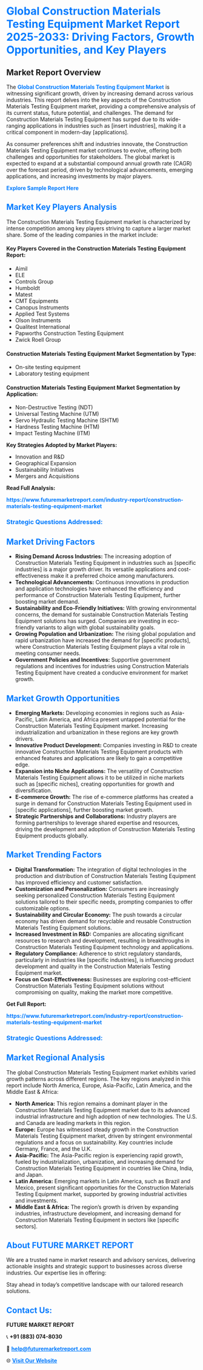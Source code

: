 <h1 style="color: #007BFF;">Global Construction Materials Testing Equipment Market Report 2025-2033: Driving Factors, Growth Opportunities, and Key Players</h1>

<section id="overview">
<h2>Market Report Overview</h2>
<p>The <a href="https://www.futuremarketreport.com/industry-report/construction-materials-testing-equipment-market" style="color: #007BFF; text-decoration: none;"><strong>Global Construction Materials Testing Equipment Market</strong></a> is witnessing significant growth, driven by increasing demand across various industries. This report delves into the key aspects of the Construction Materials Testing Equipment market, providing a comprehensive analysis of its current status, future potential, and challenges. The demand for Construction Materials Testing Equipment has surged due to its wide-ranging applications in industries such as [insert industries], making it a critical component in modern-day [applications].</p>
<p>As consumer preferences shift and industries innovate, the Construction Materials Testing Equipment market continues to evolve, offering both challenges and opportunities for stakeholders. The global market is expected to expand at a substantial compound annual growth rate (CAGR) over the forecast period, driven by technological advancements, emerging applications, and increasing investments by major players.</p>
</section>

<section id="overview">
<p><a href="https://www.futuremarketreport.com/request-sample/reportId=107780" style="color: #007BFF; text-decoration: none;"><strong>Explore Sample Report Here</strong></a></p>
</section>

<section id="key-players">
<h2 style="color: #007BFF;">Market Key Players Analysis</h2>
<p>The Construction Materials Testing Equipment market is characterized by intense competition among key players striving to capture a larger market share. Some of the leading companies in the market include:</p>
<h4>Key Players Covered in the Construction Materials Testing Equipment Report:</h4>
<ul><li>Aimil</li><li>ELE</li><li>Controls Group</li><li>Humboldt</li><li>Matest</li><li>CMT Equipments</li><li>Canopus Instruments</li><li>Applied Test Systems</li><li>Olson Instruments</li><li>Qualitest International</li><li>Papworths Construction Testing Equipment</li><li>Zwick Roell Group</li></ul>
<h4>Construction Materials Testing Equipment Market Segmentation by Type:</h4>
<ul><li>On-site testing equipment</li><li>Laboratory testing equipment</li></ul>

<h4>Construction Materials Testing Equipment Market Segmentation by Application:</h4>
<ul><li>Non-Destructive Testing (NDT)</li><li>Universal Testing Machine (UTM)</li><li>Servo Hydraulic Testing Machine (SHTM)</li><li>Hardness Testing Machine (HTM)</li><li>Impact Testing Machine (ITM)</li></ul>
<p><strong>Key Strategies Adopted by Market Players:</strong></p>
<ul>
<li>Innovation and R&D</li>
<li>Geographical Expansion</li>
<li>Sustainability Initiatives</li>
<li>Mergers and Acquisitions</li>
</ul>
</section>

<section>
<p><strong>Read Full Analysis: </strong></p><a href="https://www.futuremarketreport.com/industry-report/construction-materials-testing-equipment-market" style="color: #007BFF; text-decoration: none;"><strong>https://www.futuremarketreport.com/industry-report/construction-materials-testing-equipment-market</strong></a>
<h3 style="color: #007BFF;">Strategic Questions Addressed:</h3>
</section>

<section id="driving-factors">
<h2 style="color: #007BFF;">Market Driving Factors</h2>
<ul>
<li><strong>Rising Demand Across Industries:</strong> The increasing adoption of Construction Materials Testing Equipment in industries such as [specific industries] is a major growth driver. Its versatile applications and cost-effectiveness make it a preferred choice among manufacturers.</li>
<li><strong>Technological Advancements:</strong> Continuous innovations in production and application technologies have enhanced the efficiency and performance of Construction Materials Testing Equipment, further boosting market demand.</li>
<li><strong>Sustainability and Eco-Friendly Initiatives:</strong> With growing environmental concerns, the demand for sustainable Construction Materials Testing Equipment solutions has surged. Companies are investing in eco-friendly variants to align with global sustainability goals.</li>
<li><strong>Growing Population and Urbanization:</strong> The rising global population and rapid urbanization have increased the demand for [specific products], where Construction Materials Testing Equipment plays a vital role in meeting consumer needs.</li>
<li><strong>Government Policies and Incentives:</strong> Supportive government regulations and incentives for industries using Construction Materials Testing Equipment have created a conducive environment for market growth.</li>
</ul>
</section>

<section id="growth-opportunities">
<h2 style="color: #007BFF;">Market Growth Opportunities</h2>
<ul>
<li><strong>Emerging Markets:</strong> Developing economies in regions such as Asia-Pacific, Latin America, and Africa present untapped potential for the Construction Materials Testing Equipment market. Increasing industrialization and urbanization in these regions are key growth drivers.</li>
<li><strong>Innovative Product Development:</strong> Companies investing in R&D to create innovative Construction Materials Testing Equipment products with enhanced features and applications are likely to gain a competitive edge.</li>
<li><strong>Expansion into Niche Applications:</strong> The versatility of Construction Materials Testing Equipment allows it to be utilized in niche markets such as [specific niches], creating opportunities for growth and diversification.</li>
<li><strong>E-commerce Growth:</strong> The rise of e-commerce platforms has created a surge in demand for Construction Materials Testing Equipment used in [specific applications], further boosting market growth.</li>
<li><strong>Strategic Partnerships and Collaborations:</strong> Industry players are forming partnerships to leverage shared expertise and resources, driving the development and adoption of Construction Materials Testing Equipment products globally.</li>
</ul>
</section>

<section id="trending-factors">
<h2 style="color: #007BFF;">Market Trending Factors</h2>
<ul>
<li><strong>Digital Transformation:</strong> The integration of digital technologies in the production and distribution of Construction Materials Testing Equipment has improved efficiency and customer satisfaction.</li>
<li><strong>Customization and Personalization:</strong> Consumers are increasingly seeking personalized Construction Materials Testing Equipment solutions tailored to their specific needs, prompting companies to offer customizable options.</li>
<li><strong>Sustainability and Circular Economy:</strong> The push towards a circular economy has driven demand for recyclable and reusable Construction Materials Testing Equipment solutions.</li>
<li><strong>Increased Investment in R&D:</strong> Companies are allocating significant resources to research and development, resulting in breakthroughs in Construction Materials Testing Equipment technology and applications.</li>
<li><strong>Regulatory Compliance:</strong> Adherence to strict regulatory standards, particularly in industries like [specific industries], is influencing product development and quality in the Construction Materials Testing Equipment market.</li>
<li><strong>Focus on Cost-Effectiveness:</strong> Businesses are exploring cost-efficient Construction Materials Testing Equipment solutions without compromising on quality, making the market more competitive.</li>
</ul>
</section>

<section>
<p><strong>Get Full Report: </strong></p><a href="https://www.futuremarketreport.com/industry-report/construction-materials-testing-equipment-market" style="color: #007BFF; text-decoration: none;"><strong>https://www.futuremarketreport.com/industry-report/construction-materials-testing-equipment-market</strong></a>
<h3 style="color: #007BFF;">Strategic Questions Addressed:</h3>
</section>


<section id="regional-analysis">
<h2 style="color: #007BFF;">Market Regional Analysis</h2>
<p>The global Construction Materials Testing Equipment market exhibits varied growth patterns across different regions. The key regions analyzed in this report include North America, Europe, Asia-Pacific, Latin America, and the Middle East & Africa:</p>
<ul>
<li><strong>North America:</strong> This region remains a dominant player in the Construction Materials Testing Equipment market due to its advanced industrial infrastructure and high adoption of new technologies. The U.S. and Canada are leading markets in this region.</li>
<li><strong>Europe:</strong> Europe has witnessed steady growth in the Construction Materials Testing Equipment market, driven by stringent environmental regulations and a focus on sustainability. Key countries include Germany, France, and the U.K.</li>
<li><strong>Asia-Pacific:</strong> The Asia-Pacific region is experiencing rapid growth, fueled by industrialization, urbanization, and increasing demand for Construction Materials Testing Equipment in countries like China, India, and Japan.</li>
<li><strong>Latin America:</strong> Emerging markets in Latin America, such as Brazil and Mexico, present significant opportunities for the Construction Materials Testing Equipment market, supported by growing industrial activities and investments.</li>
<li><strong>Middle East & Africa:</strong> The region’s growth is driven by expanding industries, infrastructure development, and increasing demand for Construction Materials Testing Equipment in sectors like [specific sectors].</li>
</ul>
</section>

<footer>
<h2 style="color: #007BFF;">About FUTURE MARKET REPORT</h2>
<p>We are a trusted name in market research and advisory services, delivering actionable insights and strategic support to businesses across diverse industries. Our expertise lies in offering:</p>

<p>Stay ahead in today’s competitive landscape with our tailored research solutions.</p>

<h2 style="color: #007BFF;">Contact Us:</h2>
<p><strong>FUTURE MARKET REPORT</strong></p>
<p>📞 <strong>+91 (883) 074-8030</strong></p>
<p>📧 <strong><a href="mailto:help@futuremarketreport.com" style="color: #007BFF;">help@futuremarketreport.com</a></strong></p>
<p>🌐 <strong><a href="https://www.futuremarketreport.com/" style="color: #007BFF;">Visit Our Website</a></strong></p>
</footer>